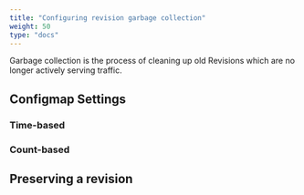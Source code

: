 ```yaml
---
title: "Configuring revision garbage collection"
weight: 50
type: "docs"
---
```


Garbage collection is the process of cleaning up old Revisions which are no longer actively serving traffic.

## Configmap Settings

### Time-based

### Count-based

## Preserving a revision
